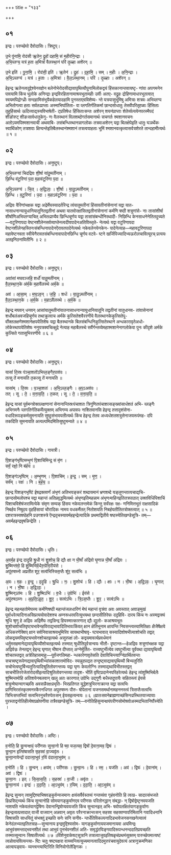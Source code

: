 +++
title = "१३३"

+++


## ०१
इन्द्रः। परुच्छेपो दैवोदासिः। त्रिष्टुप्।

उ॒भे पु॑नामि॒ रोद॑सी ऋ॒तेन॒ द्रुहो॑ दहामि॒ सं म॒हीर॑नि॒न्द्राः ।  
अ॒भि॒व्लग्य॒ यत्र॑ ह॒ता अ॒मित्रा॑ वैलस्था॒नं परि॑ तृ॒ळ्हा अशे॑रन् ॥

उ॒भे इति॑ । पु॒ना॒मि॒ । रोद॑सी॒ इति॑ । ऋ॒तेन॑ । द्रुहः॑ । द॒हा॒मि॒ । सम् । म॒हीः । अ॒नि॒न्द्राः ।  
अ॒भि॒ऽव्लग्य॑ । यत्र॑ । ह॒ताः । अ॒मित्राः॑ । वै॒ल॒ऽस्था॒नम् । परि॑ । तृ॒ळ्हाः । अशे॑रन् ॥

हेइन्द्र ऋतेनत्वदुद्देश्येनयज्ञेन बलेनोभेरोदसीद्यावापृथिव्यौपुनामिलोकद्वयं हिंसकानान्तवायष्टृ- णांवा अपगमनेन पावयामि किंच भूलोके अनिन्द्राः इन्द्रविरहितानामाश्रयभूतामहीः उर्वीः अतए- वद्रुहः द्रोहिणामाधारभूतत्वात् स्वयमपिद्रोग्ध्रीः सन्दहामिसंभूयैकहेलयादहामि पुनस्ताएवविशेष्य- न्ते यत्रयासुभूमिषु अमित्राः शत्रवः अभिव्लग्य अभितोगत्वा हताः सर्वतःप्राप्ताः अस्माभिर्घातिता- वा व्लगतिर्गतिकर्मा छान्दसोधातुः तेसर्वेपरितृह्ळाः हिंसिताः तृहूहिंसार्थः ऊदित्त्वाद्यस्यविभाषेती- ट्प्रतिषेधः हिंसिताःसन्तः अशेरन् शयनंप्राप्ताः शेतेर्व्यत्ययेनपरस्मैपदं शीङोरुट् शीङःसार्वधातुकेगु- णः वैलस्थानं विलशब्दोगर्तसमानार्थः सचगर्तः श्मशानवचनः अतोऽयमपिश्मशानवाची अथवाबि- लसंबन्धिस्थानन्नागलोकः तत्रवाअशेरन् यद्वा बिलक्षेपेइति धातुः घञर्थेकः स्वार्थिकोण् तत्रशवाः क्षिप्यन्तेइतिबैलस्थानंश्मशानं तत्रत्वयाहताः भूमिं श्मशानवत्कृत्वासर्वत्रशेरते तान्दहामीत्यर्थः ॥ १ ॥

## ०२
इन्द्रः। परुच्छेपो दैवोदासिः। अनुष्टुप्।

अ॒भि॒व्लग्या॑ चिदद्रिवः शी॒र्षा या॑तु॒मती॑नाम् ।  
छि॒न्धि व॑टू॒रिणा॑ प॒दा म॒हाव॑टूरिणा प॒दा ॥

अ॒भि॒ऽव्लग्य॑ । चि॒त् । अ॒द्रि॒ऽवः॒ । शी॒र्षा । या॒तु॒ऽमती॑नाम् ।  
छि॒न्धि । व॒टू॒रिणा॑ । प॒दा । म॒हाऽव॑टूरिणा । प॒दा ॥

अद्रिवः वैरिणांभक्षक यद्वा अद्रेर्मेघस्यादर्तरिन्द्र त्वंयातुमतीनां हिंसावतीनांसेनानां यद्वा यात- नासाधनान्यायुधानियातूनितद्वतीनां अथवा यातवोरक्षांसितद्वतीनांसेनानां कर्मणि षष्ठी शत्रूणांसे- नाः तासांशीर्षा शीर्षाणिअभिव्लग्याचित् अभितःप्राप्यैव छिन्धिचूर्णय यद्वा तासांसंबन्धीनिरथादी- निछिन्धि केनसाधनेनेतितदुच्यते—वटूरिणापदा वेष्टनशीलेनसर्वव्याप्तेनत्वदीयपादेनअतिविस्तृते- नेत्यर्थः यद्वा वटूरिणापदा वेष्टनशीलेनहस्तिनःसंबन्धिनापादेनऎरावतपादेनेत्यर्थः नकेवलेनयेनकेन- पादेनेत्याह—महावटूरिणापदा महावेष्टनवता स्वीयेनैरावतसंबन्धिनावापादेनछिन्धि चूर्णय वटवे- ष्टने खर्जिपिज्यादिभ्यऊरोलचावित्यूरच् प्रत्ययः अतइनिठनावितीनिः ॥ २ ॥

## ०३
इन्द्रः। परुच्छेपो दैवोदासिः। अनुष्टुप्।

अवा॑सां मघवञ्जहि॒ शर्धो॑ यातु॒मती॑नाम् ।  
वै॒ल॒स्था॒न॒के अ॑र्म॒के म॒हावै॑लस्थे अर्म॒के ॥

अव॑ । आ॒सा॒म् । म॒घ॒ऽव॒न् । ज॒हि॒ । शर्धः॑ । या॒तु॒ऽमती॑नाम् ।  
वै॒ल॒ऽस्था॒न॒के । अ॒र्म॒के । म॒हाऽवै॑लस्थे । अ॒र्म॒के ॥

हेइन्द्र मघवन् धनवन् आसांयातुमतीनांयातनासाधनान्यायुधानियातूनि तद्वतीनां यातुधानव- तांवासेनानां शर्धोबलंअवजहिचूर्णय तथाक्रुत्वाच अर्मके कुत्सितेशवैररणीये वैलस्थानकेकुत्सितेपू- र्वोक्तलक्षणेश्मशानेक्षपयेतिशेषः यद्वा बैलस्थानके बिलसंबन्धिनिकुत्सितेस्थाने अन्धकारावृतेअधो- लोकेस्थापयेतिशेषः ननुयत्रक्वचित्क्षुद्रे नेत्याह महाबैलस्थे सर्वैर्गन्तव्येमहाश्मशानेनागलोकेवा पुनः कीदृशे अर्मके कुत्सिते गतासुभिररणीये ॥ ६ ॥

## ०४
इन्द्रः। परुच्छेपो दैवोदासिः। अनुष्टुप्।

यासां॑ ति॒स्रः प॑ञ्चा॒शतो॑ऽभिव्ल॒ङ्गैर॒पाव॑पः ।  
तत्सु ते॑ मनायति त॒कत्सु ते॑ मनायति ॥

यासा॑म् । ति॒स्रः । प॒ञ्चा॒शतः॑ । अ॒भि॒ऽव्ल॒ङ्गैः । अ॒प॒ऽअव॑पः ।  
तत् । सु । ते॒ । म॒ना॒य॒ति॒ । त॒कत् । सु । ते॒ । म॒ना॒य॒ति॒ ॥

हेइन्द्र यासां पूर्वमन्त्रोक्तलक्षणानां सेनानान्तिस्रःपंचाशतः त्रिगुणितपंचाशत्सङ्ख्यांसार्धशतं अभि- व्लङ्गैः अभिगमनैः व्लगतिर्गतिकर्मेत्युक्तम् अभिगम्य अपावपः नाशितवानसि हेइन्द्र तत्तादृशंसेना- वधादिरूपङ्कर्मसुमनायति सुष्ठुसंभावयतीत्यर्थः किंच हेइन्द्र तेतव अध्यर्धशतशत्रुसेनाजयरूपंमह- दपि तकदिति सुमनायति अत्यल्पमिदमितिसुष्टुमन्यते ॥ ४ ॥

## ०५
इन्द्रः। परुच्छेपो दैवोदासिः। गायत्री।

पि॒शङ्ग॑भृष्टिमम्भृ॒णं पि॒शाचि॑मिन्द्र॒ सं मृ॑ण ।  
सर्वं॒ रक्षो॒ नि ब॑र्हय ॥

पि॒शङ्ग॑ऽभृष्टिम् । अ॒म्भृ॒णम् । पि॒शाचि॑म् । इ॒न्द्र॒ । सम् । मृ॒ण॒ ।  
सर्व॑म् । रक्षः॑ । नि । ब॒र्ह॒य॒ ॥

हेइन्द्र पिशङ्गभृष्टिं ईषद्रक्तवर्णं अंभृणं अतिभयङ्करं शब्दायमानं भ्रणशब्दे यङ्लुगन्तात्पचाद्यचि- छान्दसोमलोपश्च यद्वा महान्तं अतिप्रवृद्धमित्यर्थः अंभृणइतिमहन्नाम अंभृणःमाहिनइतितत्रपाठात् उक्तविधिंपिशाचिं पिशाचविशेषंजरामित्येके संमृण सम्यक् हिंसय नकेवलन्तमेकं किन्तु सर्वंरक्षः रक्ष- णनिमित्तभूतं राक्षसादिकं निबर्हय निषूदय वृहहिंसायां चौरादिकः नामय वधकर्मैतत् नितोशयति निबर्हयतीतितत्रोक्तत्वात् ॥ ५ ॥ दशरात्रस्यषष्ठेहनि प्रउगशस्त्रे ऎन्द्रतृचस्यावर्महइन्द्रेत्यादिके प्रथमाद्वितीये षष्ठस्येतिखण्डेसूत्रि- तम्—अवर्महइन्द्रवृषन्निन्द्रेति ।

## ०६
इन्द्रः। परुच्छेपो दैवोदासिः। धृतिः।

अ॒वर्म॒ह इ॑न्द्र दादृ॒हि श्रु॒धी नः॑ शु॒शोच॒ हि द्यौः क्षा न भी॒षाँ अ॑द्रिवो घृ॒णान्न भी॒षाँ अ॑द्रिवः ।  
शु॒ष्मिन्त॑मो॒ हि शु॒ष्मिभि॑र्व॒धैरु॒ग्रेभि॒रीय॑से ।  
अपू॑रुषघ्नो अप्रतीत शूर॒ सत्व॑भिस्त्रिस॒प्तैः शू॑र॒ सत्व॑भिः ॥

अ॒वः । म॒हः । इ॒न्द्र॒ । द॒दृ॒हि । श्रु॒धि । नः॒ । शु॒शोच॑ । हि । द्यौः । क्षाः । न । भी॒षा । अ॒द्रि॒ऽवः॒ । घृ॒णात् । न । भी॒षा । अ॒द्रि॒ऽवः॒ ।  
शु॒ष्मिन्ऽत॑मः । हि । शु॒ष्मिऽभिः॑ । व॒धैः । उ॒ग्रेभिः॑ । ईय॑से ।  
अपु॑रुषऽघ्नः । अ॒प्र॒ति॒ऽइ॒त॒ । शू॒र॒ । सत्व॑ऽभिः । त्रि॒ऽस॒प्तैः । शू॒र॒ । सत्व॑ऽभिः ॥

हेइन्द्र महःमहतोमेघस्य कर्मणिषष्ठी महान्तंजलधारिणं मेघं महान्तं वृत्रंवा अवः अवस्तात् अवाङ्मुखं पूर्वाधरेत्यादिनाअसिप्रत्ययोवादेशश्च अम्नरूधरवरित्युभयथा छन्दसीतिरेफः ददृहिवि- दारय किंच नः अस्मद्वाक्यं श्रुधि श्रृणु हे अद्रिवः अद्रिर्मेघः तद्वन्निन्द्र हियस्मात्कारणात् द्यौः द्युलो- कआश्रयभूतः शुशोचशोचतिवृष्ट्यभावेनहविराद्यभावादितिभावःकिंवत् क्षान क्षेतिभूनाम क्षायन्ति निवसन्त्यस्यामितिक्षाः क्षैजैषैक्षये अधिकरणेक्विप् क्षान सर्वनिवासाश्रयभूमिरिव सायथाभीषावृ- ष्ट्यभावात् सस्यादिशोषभीत्याशोचति तद्वत् लोकद्वयमपिवृष्ट्यभावेनशोचतइत्यर्थः असुरपक्षं लो- कद्वयमावर्त्यप्रवर्धमानं धर्तुमसहमानेद्यावापृथिव्यौशोचतइत्यर्थः तस्मात् श्रुधीतिपूर्वत्रान्वयः भीतौ- दृष्टान्तः—हेअद्रिवः शत्रूणांभक्षक यद्वा अद्रिर्वज्रः तेनतद्वन् हेइन्द्र घृणात् भीषान दीप्तात् अग्नेर्मूर्तित- रात्त्वष्टुर्भीत्येव त्वष्टुर्भीत्या पूर्वंयथा द्यावापृथिव्यौ शोचतस्तद्वत् अत्रेतिहासमाहुः—पूर्वंजगतिमहा- न्धकारेणावृतेसति देवाविचिन्त्याग्निंप्रार्थितवन्तः सचत्र्वष्टृरूपेणद्यावापृथिवीभ्यांसकाशात्तमोविद- स्यन्नुदपद्यत तन्दृष्ट्वाद्यावापृथिव्यौ बिभ्यतुरिति सचोभेत्वष्टुर्बिभ्यतुरित्यादिश्रुतितोवगन्तव्यः यद्वा घृणः केवलोग्निः तस्माद्यथाविभीतस्तद्वत् साचभीतिररेजेतांरोदसीइत्यादिश्रुतितोवगन्तव्या तादृश- भीतिं वृष्टिप्रदानेनपरिहरेत्यर्थः हेइन्द्र त्वंशुष्मिभिर्बलैः शुष्मिन्तमोहि अतिशयेनबलवान् खलु अतः कारणात् उग्रेभिः उद्गूर्णैः बधैस्तदुपायैः सहितस्त्वं ईयसे शत्रून्मेघान्वागच्छसि अवसन्नैरक्षःप्रभृति- भिरप्रतिगत युद्धेशत्रुभिरनाक्रान्त यद्वा सत्वभिः प्राणिभिरसंस्कृतमनस्कैरनधिगत अपुरुषघ्नः पौरु- षोपेतानां यजनसमर्थानामहननस्त्वं त्रिसप्तैःसत्वभिः त्रिभिःसप्तभिर्वा सत्वभिरनुचरैरुपेतःसन् ईयसइत्यन्वयः ॥ ६ ॥प्रातःसवनेब्राह्मणाच्छंसिनःप्रस्थितयाज्यायाः पुरस्ताद्वनोतिहीत्येषाप्रक्षेपणीया तत्रैवखण्डेसूत्रि- तम्—वनोतिहिसुन्वन्क्षयंपरीणसोमोषवोअस्मदभितानिपौंस्येति ।

## ०७
इन्द्रः। परुच्छेपो दैवोदासिः। अष्टिः।

व॒नोति॒ हि सु॒न्वन्क्षयं॒ परी॑णसः सुन्वा॒नो हि ष्मा॒ यज॒त्यव॒ द्विषो॑ दे॒वाना॒मव॒ द्विषः॑ ।  
सु॒न्वा॒न इत्सि॑षासति स॒हस्रा॑ वा॒ज्यवृ॑तः ।  
सु॒न्वा॒नायेन्द्रो॑ ददात्या॒भुवं॑ र॒यिं द॑दात्या॒भुव॑म् ॥

व॒नोति॑ । हि । सु॒न्वन् । क्षय॑म् । परी॑णसः । सु॒न्वा॒नः । हि । स्म॒ । यज॑ति । अव॑ । द्विषः॑ । दे॒वाना॑म् । अव॑ । द्विषः॑ ।  
सु॒न्वा॒नः । इत् । सि॒सा॒स॒ति॒ । स॒हस्रा॑ । वा॒जी । अवृ॑तः ।  
सु॒न्वा॒नाय॑ । इन्द्रः॑ । द॒दा॒ति॒ । आ॒ऽभुव॑म् । र॒यिम् । द॒दा॒ति॒ । आ॒ऽभुव॑म् ॥

हेइन्द्र सुन्वन् त्वामुद्दिश्याभिषवङ्कुर्वन्यजमानः क्षयंसर्वैर्वस्तव्यं गन्तव्यंवा गृहंवनोति हि त्वत्प्र- सादात्संभजते हिःप्रसिद्भ्यर्थः किंच सुन्वानोहि सोमयागङ्कुर्वाणएव परीणसः परितोनद्धान् संबद्धा- न् द्विषोद्वेष्टृनवयजति नाशयति नकेवलंयागद्वेषिणः देवानान्द्विषोप्यवयजति किंच सुन्वानइत् अभि- षवोपलक्षितंयागङ्कुर्वाणः हेइन्द्रत्वत्प्रसादात् वाजी वाजवान् अन्नवान् अवृतः परैरनाक्रान्तःसन् सहस्रा सहस्राण्यपरिमितानि गवादिधनानि सिषासति साधयितुं संभक्तुं इच्छति सनेः सनि सनीव- न्तर्धेतिविकल्पनादिडभावेजनसनखनेत्यात्वं केनेदंलभ्यतइतितत्राह—सुन्वानाय इन्द्रमुद्दिश्यसोम- यागङ्कुर्वाणाययजमानायवा अयमिन्द्रः आभुवंसमन्ताद्भवनशीलं तथा आभुवं पुनर्भवनशीलं अति- समृद्धंरयिङ्गवादिरूपन्धनन्ददातिप्रयच्छति तस्मात्सुन्वानः सिषातीत्यर्थः ॥ ७ ॥विंशेनुवाकेषट्सूत्रानि तत्रात्वाजुवइतिषळृचंप्रथमंसूक्तम् पारुच्छेपमात्यष्टं त्वन्नोवायवित्यन्त्या- ष्टिः चतुः षष्ट्यक्षरा वाय्व्यन्त्वित्युच्यमानत्वादिदमुत्तरंचवायुदेवत्यं अत्रानुक्रमणिका आत्वापड्वाय- व्यन्त्वन्त्याष्टिरिति विनियोगोलैङ्गिकः ।
